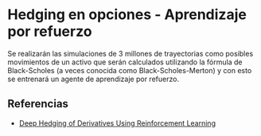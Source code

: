 # Hedging en opciones - Aprendizaje por refuerzo

Se realizarán las simulaciones de 3 millones de trayectorias como posibles movimientos de un activo que serán calculados utilizando la fórmula de Black-Scholes (a veces conocida como Black-Scholes-Merton) y con esto se entrenará un agente de aprendizaje por refuerzo.

## Referencias
- [Deep Hedging of Derivatives Using Reinforcement Learning](https://www-2.rotman.utoronto.ca/~hull/downloadablepublications/RL_Deep_Hedging.pdf)
